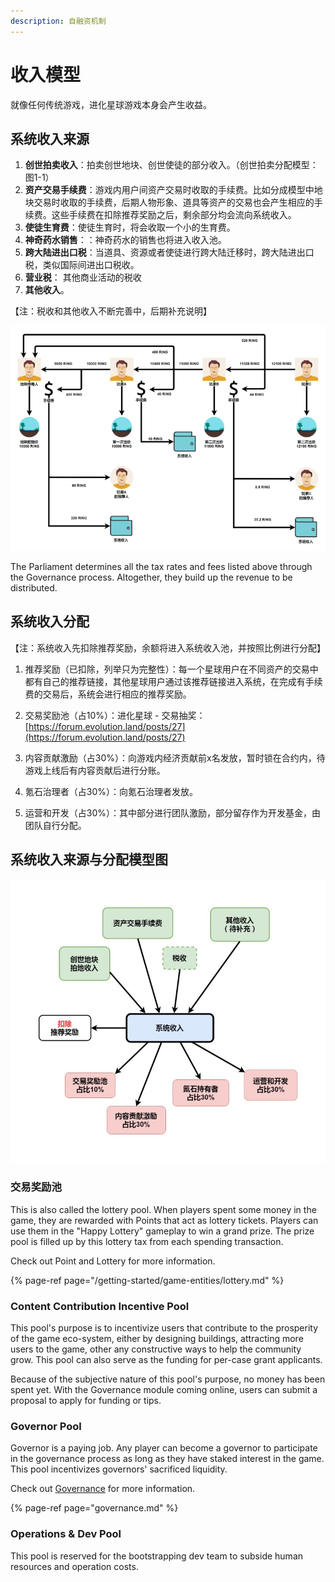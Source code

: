 ```yaml
---
description: 自融资机制
---
```


# 收入模型

就像任何传统游戏，进化星球游戏本身会产生收益。

## 系统收入来源

1. **创世拍卖收入**：拍卖创世地块、创世使徒的部分收入。（创世拍卖分配模型：图1-1）
2. **资产交易手续费**：游戏内用户间资产交易时收取的手续费。比如分成模型中地块交易时收取的手续费，后期人物形象、道具等资产的交易也会产生相应的手续费。这些手续费在扣除推荐奖励之后，剩余部分均会流向系统收入。
3. **使徒生育费**：使徒生育时，将会收取一个小的生育费。
4. **神奇药水销售**：：神奇药水的销售也将进入收入池。
5. **跨大陆进出口税**：当道具、资源或者使徒进行跨大陆迁移时，跨大陆进出口税，类似国际间进出口税收。
6. **营业税**： 其他商业活动的税收
7. **其他收入**。

【注：税收和其他收入不断完善中，后期补充说明】

![](../../.gitbook/assets/auction-revenue.png)

The Parliament determines all the tax rates and fees listed above through the Governance process. Altogether, they build up the revenue to be distributed.

## 系统收入分配

【注：系统收入先扣除推荐奖励，余额将进入系统收入池，并按照比例进行分配】

1. 推荐奖励（已扣除，列举只为完整性）：每一个星球用户在不同资产的交易中都有自己的推荐链接，其他星球用户通过该推荐链接进入系统，在完成有手续费的交易后，系统会进行相应的推荐奖励。

2. 交易奖励池（占10%）：进化星球 - 交易抽奖：[https://forum.evolution.land/posts/27](https://forum.evolution.land/posts/27)

3. 内容贡献激励（占30%）：向游戏内经济贡献前x名发放，暂时锁在合约内，待游戏上线后有内容贡献后进行分账。

4. 氪石治理者（占30%）：向氪石治理者发放。

5. 运营和开发（占30%）：其中部分进行团队激励，部分留存作为开发基金，由团队自行分配。


## 系统收入来源与分配模型图

![](../../.gitbook/assets/revenue-distribution.jpg)

### 交易奖励池

This is also called the lottery pool. When players spent some money in the game, they are rewarded with Points that act as lottery tickets. Players can use them in the "Happy Lottery" gameplay to win a grand prize. The prize pool is filled up by this lottery tax from each spending transaction.

Check out Point and Lottery for more information.

{% page-ref page="/getting-started/game-entities/lottery.md" %}

### Content Contribution Incentive Pool

This pool's purpose is to incentivize users that contribute to the prosperity of the game eco-system, either by designing buildings, attracting more users to the game, other any constructive ways to help the community grow. This pool can also serve as the funding for per-case grant applicants.

Because of the subjective nature of this pool's purpose, no money has been spent yet. With the Governance module coming online, users can submit a proposal to apply for funding or tips.

### Governor Pool

Governor is a paying job. Any player can become a governor to participate in the governance process as long as they have staked interest in the game. This pool incentivizes governors' sacrificed liquidity.

Check out [Governance](governance.md) for more information.

{% page-ref page="governance.md" %}

### Operations & Dev Pool

This pool is reserved for the bootstrapping dev team to subside human resources and operation costs.

